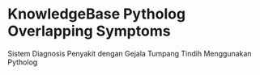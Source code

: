# KnowledgeBase Pytholog Overlapping Symptoms
Sistem Diagnosis Penyakit dengan Gejala Tumpang Tindih Menggunakan Pytholog
